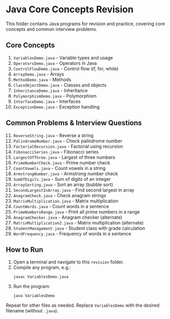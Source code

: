 # Java Core Concepts Revision

This folder contains Java programs for revision and practice, covering core concepts and common interview problems.

## Core Concepts
1. `VariablesDemo.java` - Variable types and usage
2. `OperatorsDemo.java` - Operators in Java
3. `ControlFlowDemo.java` - Control flow (if, for, while)
4. `ArrayDemo.java` - Arrays
5. `MethodDemo.java` - Methods
6. `ClassObjectDemo.java` - Classes and objects
7. `InheritanceDemo.java` - Inheritance
8. `PolymorphismDemo.java` - Polymorphism
9. `InterfaceDemo.java` - Interfaces
10. `ExceptionDemo.java` - Exception handling

## Common Problems & Interview Questions
11. `ReverseString.java` - Reverse a string
12. `PalindromeNumber.java` - Check palindrome number
13. `FactorialRecursion.java` - Factorial using recursion
14. `FibonacciSeries.java` - Fibonacci series
15. `LargestOfThree.java` - Largest of three numbers
16. `PrimeNumberCheck.java` - Prime number check
17. `CountVowels.java` - Count vowels in a string
18. `ArmstrongNumber.java` - Armstrong number check
19. `SumOfDigits.java` - Sum of digits of an integer
20. `ArraySorting.java` - Sort an array (bubble sort)
21. `SecondLargestInArray.java` - Find second largest in array
22. `AnagramCheck.java` - Check anagram strings
23. `MatrixMultiplication.java` - Matrix multiplication
24. `CountWords.java` - Count words in a sentence
25. `PrimeNumbersRange.java` - Print all prime numbers in a range
26. `AnagramChecker.java` - Anagram checker (alternate)
27. `MatrixMultiplication2.java` - Matrix multiplication (alternate)
28. `StudentManagement.java` - Student class with grade calculation
29. `WordFrequency.java` - Frequency of words in a sentence

## How to Run

1. Open a terminal and navigate to this `revision` folder.
2. Compile any program, e.g.:
   ```shell
   javac VariablesDemo.java
   ```
3. Run the program:
   ```shell
   java VariablesDemo
   ```

Repeat for other files as needed. Replace `VariablesDemo` with the desired filename (without `.java`).
